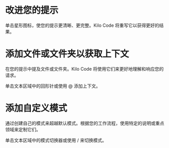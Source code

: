 # 改进您的提示

单击星形图标，使您的提示更清晰、更完整。Kilo Code 将重写它以获得更好的结果。

# 添加文件或文件夹以获取上下文

在您的提示中提及文件或文件夹。Kilo Code 将使用它们来更好地理解和响应您的请求。

单击文本区域中的回形针或使用 @ 添加上下文。

# 添加自定义模式

通过创建自己的模式来超越默认模式。根据您的工作流程，使用特定的说明或重点领域来定制它们。

单击文本区域中的模式切换器或使用 / 来切换模式。